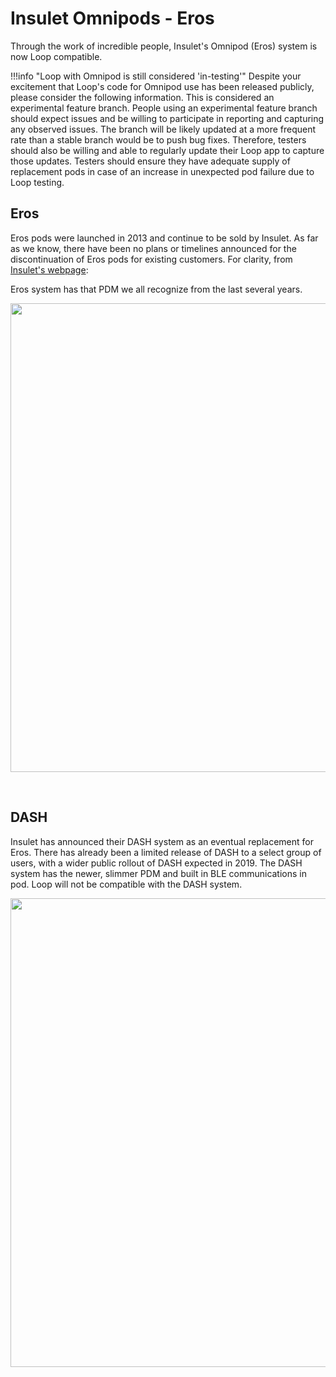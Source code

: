 # Insulet Omnipods - Eros

Through the work of incredible people, Insulet's Omnipod (Eros) system is now Loop compatible. 

!!!info "Loop with Omnipod is still considered 'in-testing'"
    Despite your excitement that Loop's code for Omnipod use has been released publicly, please consider the following information. This is considered an experimental feature branch. People using an experimental feature branch should expect issues and be willing to participate in reporting and capturing any observed issues. The branch will be likely updated at a more frequent rate than a stable branch would be to push bug fixes. Therefore, testers should also be willing and able to regularly update their Loop app to capture those updates. Testers should ensure they have adequate supply of replacement pods in case of an increase in unexpected pod failure due to Loop testing. 

## Eros

Eros pods were launched in 2013 and continue to be sold by Insulet. As far as we know, there have been no plans or timelines announced for the discontinuation of Eros pods for existing customers. For clarity, from [Insulet's webpage](https://www.myomnipod.com/about):

Eros system has that PDM we all recognize from the last several years.

<p align="center">
<img src="../img/eros.png" width="750">
</p></br>

## DASH

Insulet has announced their DASH system as an eventual replacement for Eros. There has already been a limited release of DASH to a select group of users, with a wider public rollout of DASH expected in 2019. The DASH system has the newer, slimmer PDM and built in BLE communications in pod. Loop will not be compatible with the DASH system.

<p align="center">
<img src="../img/dash.png" width="750">
</p>
